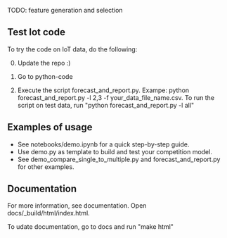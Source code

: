 TODO: feature generation and selection

## Test Iot code
To try the code on IoT data, do the following:

0. Update the repo :)

1. Go to python-code

2. Execute the script forecast_and_report.py. Exampe: python forecast_and_report.py -l 2,3 -f your_data_file_name.csv. To run the script on test data, run "python forecast_and_report.py -l all"

## Examples of usage
* See notebooks/demo.ipynb for a quick step-by-step guide. 
* Use demo.py as template to build and test your competition model.
* See demo_compare_single_to_multiple.py and forecast_and_report.py for other examples.

## Documentation
For more information, see documentation. Open docs/_build/html/index.html.

To udate documentation, go to docs and run "make html"